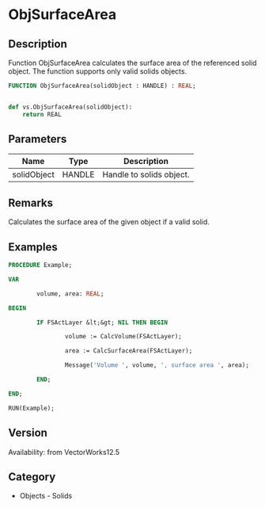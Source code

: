 # ObjSurfaceArea

## Description
Function ObjSurfaceArea calculates the surface area of the referenced solid object. The function supports only valid solids objects.

```pascal
FUNCTION ObjSurfaceArea(solidObject : HANDLE) : REAL;
```

```python

def vs.ObjSurfaceArea(solidObject):
    return REAL
```

## Parameters
|Name|Type|Description|
|---|---|---|
|solidObject|HANDLE|Handle to solids object.|

## Remarks
Calculates the surface area of the given object if a valid solid.

## Examples
```pascal
PROCEDURE Example;

VAR

        volume, area: REAL;

BEGIN

        IF FSActLayer &lt;&gt; NIL THEN BEGIN

                volume := CalcVolume(FSActLayer);

                area := CalcSurfaceArea(FSActLayer);

                Message('Volume ', volume, ', surface area ', area);

        END;

END;

RUN(Example);
```

## Version
Availability: from VectorWorks12.5
## Category
* Objects - Solids

